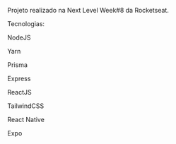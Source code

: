 Projeto realizado na Next Level Week#8 da Rocketseat.

Tecnologias:

NodeJS

Yarn

Prisma

Express

ReactJS

TailwindCSS

React Native

Expo
